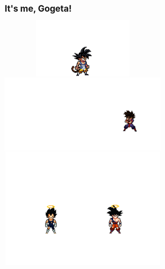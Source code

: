 # It's me, Gogeta!

<div align="center">
  <!-- <img src="https://github.com/Bhazooka/Bhazooka/raw/main/Astronaut_1.jpg" width="300" alt="Astronaut Image 1"> -->
  <img src="https://github.com/Bhazooka/Bhazooka/raw/main/Pixel_Goku.gif" width="300" alt="Image">
  <img src="https://github.com/Bhazooka/Bhazooka/raw/main/green_transformation_Flipped.gif" width="600" alt="Image">
  <img src="https://github.com/Bhazooka/Bhazooka/raw/main/Gogeta_Fusion_1.gif" width="500" alt="Image">
  
</div>


